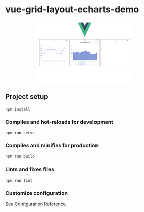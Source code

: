 # vue-grid-layout-echarts-demo

<div style="width:100%">
  <img src="./vue-grid-layout-echarts.gif" width="300" height="200" style="display:block;margin: 0 auto;">
</div>

## Project setup
```
npm install
```

### Compiles and hot-reloads for development
```
npm run serve
```

### Compiles and minifies for production
```
npm run build
```

### Lints and fixes files
```
npm run lint
```

### Customize configuration
See [Configuration Reference](https://cli.vuejs.org/config/).
